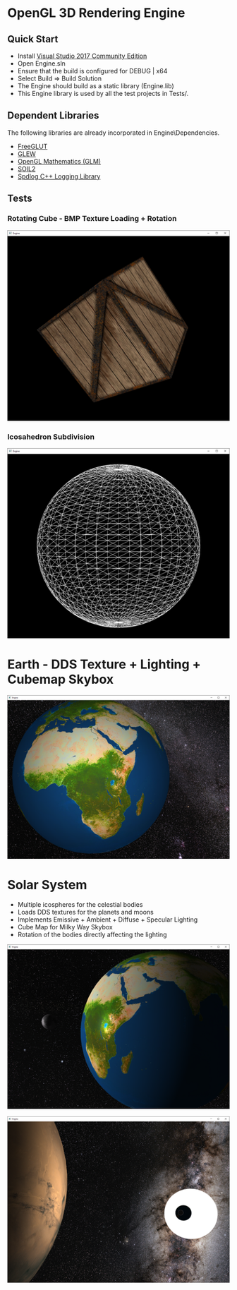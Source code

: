 # OpenGL 3D Rendering Engine

## Quick Start

* Install [Visual Studio 2017 Community Edition](https://www.visualstudio.com/vs/whatsnew/)
* Open Engine.sln
* Ensure that the build is configured for DEBUG | x64
* Select Build => Build Solution
* The Engine should build as a static library (Engine.lib)
* This Engine library is used by all the test projects in Tests/.

## Dependent Libraries

The following libraries are already incorporated in Engine\Dependencies\.

* [FreeGLUT](http://freeglut.sourceforge.net/)
* [GLEW](http://glew.sourceforge.net/)
* [OpenGL Mathematics (GLM)](http://glm.g-truc.net/0.9.8/index.html)
* [SOIL2](https://bitbucket.org/SpartanJ/soil2)
* [Spdlog C++ Logging Library](https://github.com/gabime/spdlog)

## Tests

### Rotating Cube - BMP Texture Loading + Rotation

![Alt text](Tests/Cube/Screenshots/01.png?raw=true "Rotating Cube")

### Icosahedron Subdivision

![Alt text](Tests/Sphere/Screenshots/05.png?raw=true "Icosphere")

# Earth - DDS Texture + Lighting + Cubemap Skybox

![Alt text](Tests/Earth/Screenshots/01.png?raw=true "Earth")

# Solar System

* Multiple icospheres for the celestial bodies
* Loads DDS textures for the planets and moons
* Implements Emissive + Ambient + Diffuse + Specular Lighting
* Cube Map for Milky Way Skybox
* Rotation of the bodies directly affecting the lighting

![Alt text](Tests/Solar-System/Screenshots/01.png?raw=true "Earth")

![Alt text](Tests/Solar-System/Screenshots/02.png?raw=true "Mars")